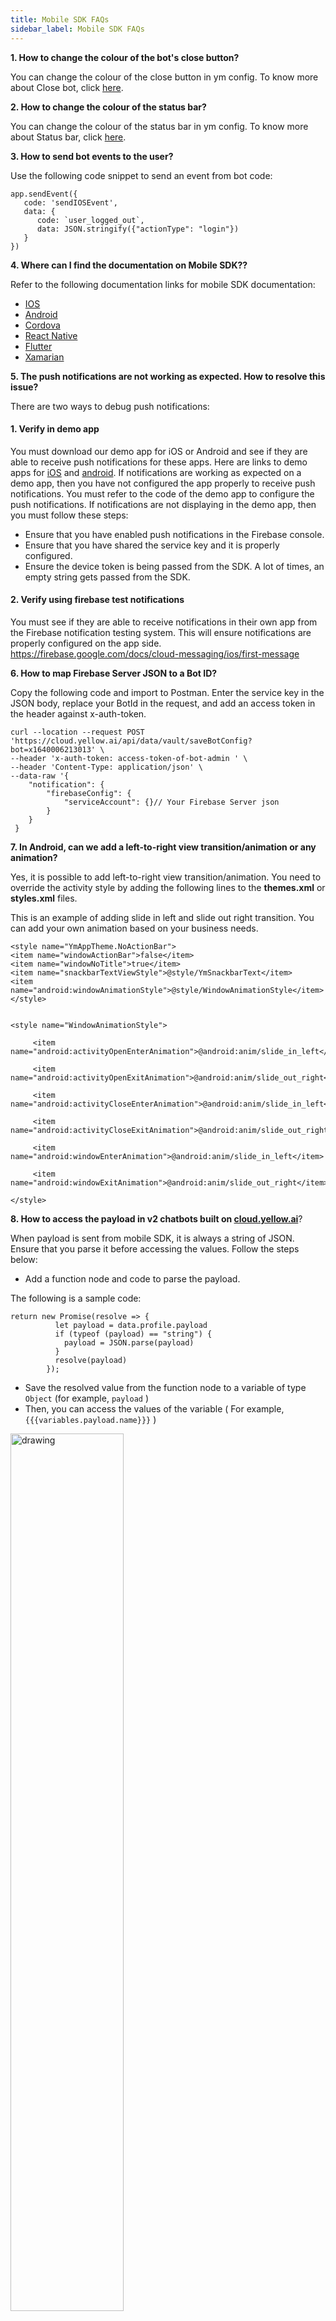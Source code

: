 ```yaml
---
title: Mobile SDK FAQs
sidebar_label: Mobile SDK FAQs
---
```


**1. How to change the colour of the bot's close button?**

You can change the colour of the close button in ym config. To know more about Close bot, click [here](https://docs.yellow.ai/docs/platform_concepts/mobile/chatbot/android#close-bot).

**2. How to change the colour of the status bar?**

You can change the colour of the status bar in ym config. To know more about Status bar, click [here](https://docs.yellow.ai/docs/platform_concepts/mobile/chatbot/android#use-lite-version).

**3. How to send bot events to the user?**

Use the following code snippet to send an event from bot code:

```
app.sendEvent({
   code: 'sendIOSEvent',
   data: {
      code: `user_logged_out`,
      data: JSON.stringify({"actionType": "login"})
   }
})
```

**4. Where can I find the documentation on Mobile SDK??**

Refer to the following documentation links for mobile SDK documentation:

* [IOS](https://docs.yellow.ai/docs/platform_concepts/mobile/chatbot/ios)
* [Android](https://docs.yellow.ai/docs/platform_concepts/mobile/chatbot/android)
* [Cordova](https://docs.yellow.ai/docs/platform_concepts/mobile/chatbot/cordova)
* [React Native](https://docs.yellow.ai/docs/platform_concepts/mobile/chatbot/react-native)
* [Flutter](https://docs.yellow.ai/docs/platform_concepts/mobile/chatbot/flutter)
* [Xamarian](https://docs.yellow.ai/docs/platform_concepts/mobile/chatbot/xamarin)

**5. The push notifications are not working as expected. How to resolve this issue?**

There are two ways to debug push notifications: 

#### 1. Verify in demo app

You must download our demo app for iOS or Android and see if they are able to receive push notifications for these apps. Here are links to demo apps for [iOS](https://github.com/yellowmessenger/YMChatbot-iOS-DemoApp) and [android](https://github.com/yellowmessenger/YmChatBot-Android-DemoApp).
If notifications are working as expected on a demo app, then  you have not configured the app properly to receive push notifications. You must refer to the code of the demo app to configure the push notifications.
If notifications are not displaying in the demo app, then you must follow these steps: 
* Ensure that you have enabled push notifications in the Firebase console. 
* Ensure that you have shared the service key and it is properly configured. 
* Ensure the device token is being passed from the SDK. A lot of times, an empty string gets passed from the SDK.

#### 2. Verify using firebase test notifications

You must see if they are able to receive notifications in their own app from the Firebase notification testing system. This will ensure notifications are properly configured on the app side. https://firebase.google.com/docs/cloud-messaging/ios/first-message

**6. How to map Firebase Server JSON to a Bot ID?**

Copy the following code and import to Postman. Enter the service key in the JSON body, replace your BotId in the request, and add an access token in the header against x-auth-token.

```
curl --location --request POST 'https://cloud.yellow.ai/api/data/vault/saveBotConfig?bot=x1640006213013' \
--header 'x-auth-token: access-token-of-bot-admin ' \
--header 'Content-Type: application/json' \
--data-raw '{
	"notification": {
    	"firebaseConfig": {
        	"serviceAccount": {}// Your Firebase Server json
    	}
	}
 }
```

**7. In Android, can we add a left-to-right view transition/animation or any animation?**

Yes, it is possible to add left-to-right view transition/animation. You need to override the activity style by adding the following lines to the **themes.xml** or **styles.xml** files.

This is an example of adding slide in left and slide out right transition. You can add your own animation based on your business needs.

```
<style name="YmAppTheme.NoActionBar">
<item name="windowActionBar">false</item>
<item name="windowNoTitle">true</item>
<item name="snackbarTextViewStyle">@style/YmSnackbarText</item>
<item name="android:windowAnimationStyle">@style/WindowAnimationStyle</item>
</style>


<style name="WindowAnimationStyle">

     <item name="android:activityOpenEnterAnimation">@android:anim/slide_in_left</item>

     <item name="android:activityOpenExitAnimation">@android:anim/slide_out_right</item>

     <item name="android:activityCloseEnterAnimation">@android:anim/slide_in_left</item>

     <item name="android:activityCloseExitAnimation">@android:anim/slide_out_right</item>

     <item name="android:windowEnterAnimation">@android:anim/slide_in_left</item>

     <item name="android:windowExitAnimation">@android:anim/slide_out_right</item>

</style>
```

**8. How to access the payload in v2 chatbots built on [cloud.yellow.ai](https://cloud.yellow.ai)**?

When payload is sent from mobile SDK, it is always a string of JSON. Ensure that you parse it before accessing the values.
Follow the steps below:

* Add a function node and code to parse the payload.

The following is a sample code:
```
return new Promise(resolve => {
          let payload = data.profile.payload
          if (typeof (payload) == "string") {
            payload = JSON.parse(payload)
          }
          resolve(payload)
        });
```

* Save the resolved value from the function node to a variable of type `Object` (for example, `payload` )
* Then, you can access the values of the variable ( For example, `{{{variables.payload.name}}}` )

<img src="https://i.imgur.com/3fmiI63.png)" alt="drawing" width="60%"/>








